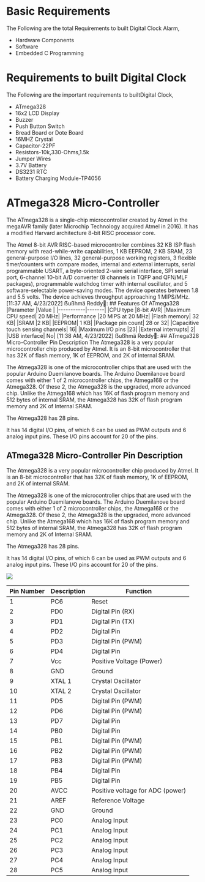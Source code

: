 # Basic Requirements
The Following are the total Requirements to built Digital Clock Alarm,
* Hardware Components
* Software
* Embedded C Programming
# Requirements to built Digital Clock
The Following are the important requirements to builtDigital Clock,
* ATmega328
* 16x2 LCD Display
* Buzzer
* Push Button Switch
* Bread Board or Dote Board
* 16MHZ Crystal
* Capacitor-22PF
* Resistors-10k,330-Ohms,1.5k
* Jumper Wires
* 3.7V Battery
* DS3231 RTC
* Battery Charging Module-TP4056
# ATmega328 Micro-Controller
The ATmega328 is a single-chip microcontroller created by Atmel in the megaAVR family (later Microchip Technology acquired Atmel in 2016). It has a modified Harvard architecture 8-bit RISC processor core.

The Atmel 8-bit AVR RISC-based microcontroller combines 32 KB ISP flash memory with read-while-write capabilities, 1 KB EEPROM, 2 KB SRAM, 23 general-purpose I/O lines, 32 general-purpose working registers, 3 flexible timer/counters with compare modes, internal and external interrupts, serial programmable USART, a byte-oriented 2-wire serial interface, SPI serial port, 6-channel 10-bit A/D converter (8 channels in TQFP and QFN/MLF packages), programmable watchdog timer with internal oscillator, and 5 software-selectable power-saving modes. The device operates between 1.8 and 5.5 volts. The device achieves throughput approaching 1 MIPS/MHz.
[11:37 AM, 4/23/2022] ẞußhmä Reddy💮: ## Features Of ATmega328
|Parameter	|Value  |
|-----------|-------|
|CPU type	|8-bit AVR|
|Maximum CPU speed|	20 MHz|
|Performance	|20 MIPS at 20 MHz|
|Flash memory|	32 KB|
|SRAM	|2 KB|
|EEPROM|	1 KB|
|Package pin count|	28 or 32|
|Capacitive touch sensing channels|	16|
|Maximum I/O pins	|23|
|External interrupts|	2|
|USB interface|	No|
[11:38 AM, 4/23/2022] ẞußhmä Reddy💮: ## ATmega328 Micro-Controller Pin Description
The Atmega328 is a very popular microcontroller chip produced by Atmel. It is an 8-bit microcontroller that has 32K of flash memory, 1K of EEPROM, and 2K of internal SRAM.

The Atmega328 is one of the microcontroller chips that are used with the popular Arduino Duemilanove boards. The Arduino Duemilanove board comes with either 1 of 2 microcontroller chips, the Atmega168 or the Atmega328. Of these 2, the Atmega328 is the upgraded, more advanced chip. Unlike the Atmega168 which has 16K of flash program memory and 512 bytes of internal SRAM, the Atmega328 has 32K of flash program memory and 2K of Internal SRAM.

The Atmega328 has 28 pins.

It has 14 digital I/O pins, of which 6 can be used as PWM outputs and 6 analog input pins. These I/O pins account for 20 of the pins.
## ATmega328 Micro-Controller Pin Description
The Atmega328 is a very popular microcontroller chip produced by Atmel. It is an 8-bit microcontroller that has 32K of flash memory, 1K of EEPROM, and 2K of internal SRAM.

The Atmega328 is one of the microcontroller chips that are used with the popular Arduino Duemilanove boards. The Arduino Duemilanove board comes with either 1 of 2 microcontroller chips, the Atmega168 or the Atmega328. Of these 2, the Atmega328 is the upgraded, more advanced chip. Unlike the Atmega168 which has 16K of flash program memory and 512 bytes of internal SRAM, the Atmega328 has 32K of flash program memory and 2K of Internal SRAM.

The Atmega328 has 28 pins.

It has 14 digital I/O pins, of which 6 can be used as PWM outputs and 6 analog input pins. These I/O pins account for 20 of the pins.

![](http://www.learningaboutelectronics.com/images/Atmega328-pinout.png)

|Pin Number|	Description	|Function|
|----------|---------------|--------|
|1|	PC6	|Reset|
|2	|PD0	|Digital Pin (RX)|
|3	|PD1	|Digital Pin (TX)|
|4	|PD2	|Digital Pin|
|5	|PD3	|Digital Pin (PWM)|
|6	|PD4	|Digital Pin|
|7	|Vcc	|Positive Voltage (Power)|
|8 |	GND|	Ground|
|9	|XTAL 1|	Crystal Oscillator|
|10	|XTAL 2	|Crystal Oscillator|
|11	|PD5	|Digital Pin (PWM)|
|12	|PD6|	Digital Pin (PWM)|
|13	|PD7|	Digital Pin|
|14	|PB0|	Digital Pin|
|15	|PB1|	Digital Pin (PWM)|
|16	|PB2|	Digital Pin (PWM)|
|17	|PB3|	Digital Pin (PWM)|
|18	|PB4|	Digital Pin|
|19	|PB5|	Digital Pin|
|20	|AVCC	|Positive voltage for ADC (power)|
|21	|AREF|	Reference Voltage|
|22	|GND	|Ground|
|23	|PC0	|Analog Input|
|24	|PC1	|Analog Input|
|25	|PC2	|Analog Input|
|26	|PC3	|Analog Input|
|27	|PC4	|Analog Input|
|28	|PC5	|Analog Input|
